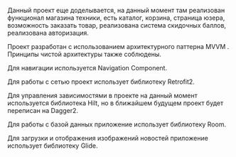 Данный проект еще доделывается, на данный момент там реализован функционал магазина техники, есть каталог, корзина, страница юзера, возможность заказать товар, реализована система скидочных баллов, реализована авторизация.

Проект разработан с использованием архитектурного паттерна MVVM . Принципы чистой архитектуры также соблюдены.

Для навигации используется Navigation Component.

Для работы с сетью проект использует библиотеку Retrofit2.

Для управления зависимостями в проекте на данный момент используется библиотека Hilt, но в ближайшем будущем проект будет переписан на Dagger2.

Для работы с базой данных приложение использует библиотеку Room. 

Для загрузки и отображения изображений новостей приложение использует библиотеку Glide.
